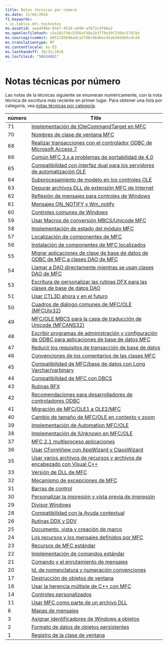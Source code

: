 ```yaml
---
title: Notas técnicas por número
ms.date: 11/04/2016
f1_keywords:
- vc.tables.mfc.technotes
ms.assetid: aaa449be-9167-4510-a490-af872c4f60a2
ms.openlocfilehash: c5a102f36c5556af48a1b3f79e39f256bc5797ab
ms.sourcegitcommit: 6052185696adca270bc9bdbec45a626dd89cdcdd
ms.translationtype: MT
ms.contentlocale: es-ES
ms.lasthandoff: 10/31/2018
ms.locfileid: "50634881"
---
```

# <a name="technical-notes-by-number"></a>Notas técnicas por número

Las notas de la técnicas siguiente se enumeran numéricamente, con la nota técnica de escritura más reciente en primer lugar. Para obtener una lista por categoría, vea [notas técnicas por categoría](../mfc/technical-notes-by-category.md).

|número|Title|
|------------|-----------|
|71|[Implementación de IOleCommandTarget en MFC](../mfc/tn071-mfc-iolecommandtarget-implementation.md)|
|70|[Nombres de clase de ventana MFC](../mfc/tn070-mfc-window-class-names.md)|
|68|[Realizar transacciones con el controlador ODBC de Microsoft Access 7](../mfc/tn068-performing-transactions-with-the-microsoft-access-7-odbc-driver.md)|
|66|[Común MFC 3.x a problemas de portabilidad de 4.0](../mfc/tn066-common-mfc-3-x-to-4-0-porting-issues.md)|
|65|[Compatibilidad con interfaz dual para los servidores de automatización OLE](../mfc/tn065-dual-interface-support-for-ole-automation-servers.md)|
|64|[Subprocesamiento de modelo en los controles OLE](../mfc/tn064-apartment-model-threading-in-activex-controls.md)|
|63|[Depurar archivos DLL de extensión MFC de Internet](../mfc/tn063-debugging-internet-extension-dlls.md)|
|62|[Reflexión de mensajes para controles de Windows](../mfc/tn062-message-reflection-for-windows-controls.md)|
|61|[Mensajes ON_NOTIFY y Wm_notify](../mfc/tn061-on-notify-and-wm-notify-messages.md)|
|60|[Controles comunes de Windows](../mfc/tn060-the-new-windows-common-controls.md)|
|59|[Usar Macros de conversión MBCS/Unicode MFC](../mfc/tn059-using-mfc-mbcs-unicode-conversion-macros.md)|
|58|[Implementación de estado del módulo MFC](../mfc/tn058-mfc-module-state-implementation.md)|
|57|[Localización de componentes de MFC](../mfc/tn057-localization-of-mfc-components.md)|
|56|[Instalación de componentes de MFC localizados](../mfc/tn056-installation-of-localized-mfc-components.md)|
|55|[Migrar aplicaciones de clase de base de datos de ODBC de MFC a clases DAO de MFC](../mfc/tn055-migrating-mfc-odbc-database-class-applications-to-mfc-dao-classes.md)|
|54|[Llamar a DAO directamente mientras se usan clases DAO de MFC](../mfc/tn054-calling-dao-directly-while-using-mfc-dao-classes.md)|
|53|[Escritura de personalizar las rutinas DFX para las clases de base de datos DAO](../mfc/tn053-custom-dfx-routines-for-dao-database-classes.md)|
|51|[Usar CTL3D ahora y en el futuro](../mfc/tn051-using-ctl3d-now-and-in-the-future.md)|
|50|[Cuadros de diálogo comunes de MFC/OLE (MFCUIx32)](../mfc/tn050-mfc-ole-common-dialogs-mfcuix32.md)|
|49|[MFC/OLE MBCS para la capa de traducción de Unicode (MFCANS32)](../mfc/tn049-mfc-ole-mbcs-to-unicode-translation-layer-mfcans32.md)|
|48|[Escribir programas de administración y configuración de ODBC para aplicaciones de base de datos MFC](../mfc/tn048-writing-odbc-setup-and-administration-programs.md)|
|47|[Reducir los requisitos de transacción de base de datos](../mfc/tn047-relaxing-database-transaction-requirements.md)|
|46|[Convenciones de los comentarios de las clases MFC](../mfc/tn046-commenting-conventions-for-the-mfc-classes.md)|
|45|[Compatibilidad de MFC/base de datos con Long Varchar/varbinary](../mfc/tn045-mfc-database-support-for-long-varchar-varbinary.md)|
|44|[Compatibilidad de MFC con DBCS](../mfc/tn044-mfc-support-for-dbcs.md)|
|43|[Rutinas RFX](../mfc/tn043-rfx-routines.md)|
|42|[Recomendaciones para desarrolladores de controladores ODBC](../mfc/tn042-odbc-driver-developer-recommendations.md)|
|41|[Migración de MFC/OLE1 a OLE2/MFC](../mfc/tn041-mfc-ole1-migration-to-mfc-ole-2.md)|
|40|[Cambio de tamaño de MFC/OLE en contexto y zoom](../mfc/tn040-mfc-ole-in-place-resizing-and-zooming.md)|
|39|[Implementación de Automation MFC/OLE](../mfc/tn039-mfc-ole-automation-implementation.md)|
|38|[Implementación de IUnknown en MFC/OLE](../mfc/tn038-mfc-ole-iunknown-implementation.md)|
|37|[MFC 2.1 multiproceso aplicaciones](../mfc/tn037-multithreaded-mfc-2-1-applications.md)|
|36|[Usar CFormView con AppWizard y ClassWizard](../mfc/tn036-using-cformview-with-appwizard-and-classwizard.md)|
|35|[Usar varios archivos de recursos y archivos de encabezado con Visual C++](../mfc/tn035-using-multiple-resource-files-and-header-files-with-visual-cpp.md)|
|33|[Versión de DLL de MFC](../mfc/tn033-dll-version-of-mfc.md)|
|32|[Mecanismo de excepciones de MFC](../mfc/tn032-mfc-exception-mechanism.md)|
|31|[Barras de control](../mfc/tn031-control-bars.md)|
|30|[Personalizar la impresión y vista previa de impresión](../mfc/tn030-customizing-printing-and-print-preview.md)|
|29|[Divisor Windows](../mfc/tn029-splitter-windows.md)|
|28|[Compatibilidad con la Ayuda contextual](../mfc/tn028-context-sensitive-help-support.md)|
|26|[Rutinas DDX y DDV](../mfc/tn026-ddx-and-ddv-routines.md)|
|25|[Documento, vista y creación de marco](../mfc/tn025-document-view-and-frame-creation.md)|
|24|[Los recursos y los mensajes definidos por MFC](../mfc/tn024-mfc-defined-messages-and-resources.md)|
|23|[Recursos de MFC estándar](../mfc/tn023-standard-mfc-resources.md)|
|22|[Implementación de comandos estándar](../mfc/tn022-standard-commands-implementation.md)|
|21|[Comando y el enrutamiento de mensajes](../mfc/tn021-command-and-message-routing.md)|
|20|[Id. de nomenclatura y numeración convenciones](../mfc/tn020-id-naming-and-numbering-conventions.md)|
|17|[Destrucción de objetos de ventana](../mfc/tn017-destroying-window-objects.md)|
|16|[Usar la herencia múltiple de C++ con MFC](../mfc/tn016-using-cpp-multiple-inheritance-with-mfc.md)|
|14|[Controles personalizados](../mfc/tn014-custom-controls.md)|
|11|[Usar MFC como parte de un archivo DLL](../mfc/tn011-using-mfc-as-part-of-a-dll.md)|
|6|[Mapas de mensajes](../mfc/tn006-message-maps.md)|
|3|[Asignar identificadores de Windows a objetos](../mfc/tn003-mapping-of-windows-handles-to-objects.md)|
|2|[Formato de datos de objetos persistentes](../mfc/tn002-persistent-object-data-format.md)|
|1|[Registro de la clase de ventana](../mfc/tn001-window-class-registration.md)
